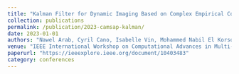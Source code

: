 ```yaml
---
title: "Kalman Filter for Dynamic Imaging Based on Complex Empirical Covariances"
collection: publications
permalink: /publication/2023-camsap-kalman/
date: 2023-01-01
authors: "Nawel Arab, Cyril Cano, Isabelle Vin, Mohammed Nabil El Korso, Éric Chaumette, Pascal Larzabal"
venue: "IEEE International Workshop on Computational Advances in Multi-Sensor Adaptive Processing (CAMSAP)"
paperurl: "https://ieeexplore.ieee.org/document/10403483"
category: conferences
---
```

